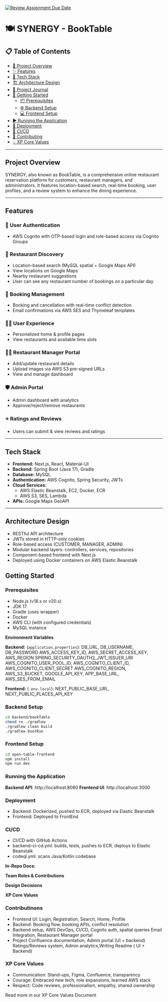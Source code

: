 [![Review Assignment Due Date](https://classroom.github.com/assets/deadline-readme-button-22041afd0340ce965d47ae6ef1cefeee28c7c493a6346c4f15d667ab976d596c.svg)](https://classroom.github.com/a/5Qp4_Wqy)

# 🍽️ SYNERGY - BookTable



## 📋 Table of Contents
- [📌 Project Overview](#project-overview)
- [✨ Features](#features)
- [🚀 Tech Stack](#tech-stack)
- [🏗️ Architecture Design](#architecture-design)
- [📝 Project Journal](#project-journal)
- [🧰 Getting Started](#getting-started)
  - [📦 Prerequisites](#prerequisites)
  - [⚙️ Backend Setup](#backend-setup)
  - [💻 Frontend Setup](#frontend-setup)
- [▶️ Running the Application](#running-the-application)
- [🚀 Deployment](#deployment)
- [🔄 CI/CD](#cicd)
- [🤝 Contributing](#contributinons)
- [💡 XP Core Values](#xp-core-values)

---

## Project Overview
SYNERGY, also known as BookTable, is a comprehensive online restaurant reservation platform for customers, restaurant managers, and administrators. It features location-based search, real-time booking, user profiles, and a review system to enhance the dining experience.

---

## Features

### 🔐 User Authentication
- AWS Cognito with OTP-based login and role-based access via Cognito Groups

### 📍 Restaurant Discovery
- Location-based search (MySQL spatial + Google Maps API)
- View locations on Google Maps
- Nearby restaurant suggestions
- User can see any restaurant number of bookings on a particular day

### 📅 Booking Management
- Booking and cancellation with real-time conflict detection
- Email confirmations via AWS SES and Thymeleaf templates

### 🙋‍♂️ User Experience
- Personalized home & profile pages
- View restaurants and available time slots

### 🧑‍🍳 Restaurant Manager Portal
- Add/update restaurant details
- Upload images via AWS S3 pre-signed URLs
- View and manage dashboard

### 🛡️ Admin Portal
- Admin dashboard with analytics
- Approve/reject/remove restaurants

### ⭐ Ratings and Reviews
- Users can submit & view reviews and ratings

---

## Tech Stack
- **Frontend:** Next.js, React, Material-UI
- **Backend:** Spring Boot (Java 17), Gradle
- **Database:** MySQL
- **Authentication:** AWS Cognito, Spring Security, JWTs
- **Cloud Services:**
  - AWS Elastic Beanstalk, EC2, Docker, ECR
  - AWS S3, SES, Lambda
- **APIs:** Google Maps GeoAPI

---

## Architecture Design
- RESTful API architecture
- JWTs stored in HTTP-only cookies
- Role-based access (CUSTOMER, MANAGER, ADMIN)
- Modular backend layers: controllers, services, repositories
- Component-based frontend with Next.js
- Deployed using Docker containers on AWS Elastic Beanstalk

## Getting Started

### Prerequisites
- Node.js (v18.x or v20.x)
- JDK 17
- Gradle (uses wrapper)
- Docker
- AWS CLI (with configured credentials)
- MySQL instance

**Environment Variables**

**Backend:** (`application.properties`):
DB_URL, DB_USERNAME, DB_PASSWORD
AWS_ACCESS_KEY_ID, AWS_SECRET_ACCESS_KEY, AWS_REGION
SPRING_SECURITY_OAUTH2_JWT_ISSUER_URI
AWS_COGNITO_USER_POOL_ID, AWS_COGNITO_CLIENT_ID, AWS_COGNITO_CLIENT_SECRET
AWS_COGNITO_REGION, AWS_S3_BUCKET, GOOGLE_API_KEY, APP_BASE_URL, AWS_SES_FROM_EMAIL

**Frontend:** (`.env.local`):
NEXT_PUBLIC_BASE_URL, NEXT_PUBLIC_PLACES_API_KEY

### Backend Setup
```bash
cd backend/bookTable
chmod +x ./gradlew
./gradlew clean build
./gradlew bootRun
```
### Frontend Setup
```bash
cd open-table-frontend
npm install
npm run dev
```
### Running the Application
**Backend API**: http://localhost:8080
**Frontend UI**: http://localhost:3000

### Deployment
- Backend: Dockerized, pushed to ECR, deployed via Elastic Beanstalk
- Frontend: Deployed to FrontEnd

### CI/CD
- CI/CD with GitHub Actions
- backend-ci-cd.yml: builds, tests, pushes to ECR, deploys to Elastic Beanstalk
- codeql.yml: scans Java/Kotlin codebase

**In-Repo Docs:**

**Team Roles & Contributions**

**Design Decisions**

**XP Core Values**

### Contributinons 
- Frontend UI: Login, Registration, Search, Home, Profile
- Backend: Booking flow, booking APIs, conflict resolution
- Backend setup, AWS DevOps, CI/CD, Cognito auth, spatial queries Email Integration, Restaurant Manager portal
- Project Confluence documentation, Admin portal (UI + backend)
Ratings/Reviews system, Admin analytics,Writing Readme ( UI + Backend)

### XP Core Values
- Communication: Stand-ups, Figma, Confluence, transparency
- Courage: Embraced new tech, role expansions, learned AWS stack
- Respect: Code reviews, professionalism, empathy, shared ownership

Read more in our XP Core Values Document
